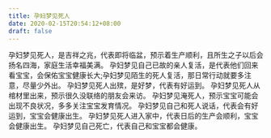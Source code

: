 ```yaml
---
title: 孕妇梦见死人
date: 2020-02-15T20:54:12+08:00
draft: false
---
```


孕妇梦见死人，是吉祥之兆，代表即将临盆，预示着生产顺利，且所生之子以后会扬名四海，家庭生活幸福美满。
孕妇梦见自己已故的亲人复活，是代表他们回来看宝宝，会保佑宝宝健康长大;孕妇梦见陌生的死人复活，那日常行动就要多注意，尽量少外出。
孕妇梦见死人出殡，是好梦，代表有好运到。
孕妇梦见死人从棺材里出来，预示很久没联络的朋友会来访。
孕妇梦见淹死人，预示宝宝可能会出现不良状况，多多关注宝宝发育情况。
孕妇梦见自己和死人说话，代表会有好运到，宝宝会健康出生。
孕妇梦见死人进入家中，代表日后的生产会顺利，宝宝会健康出生。
孕妇梦见自己死亡，代表自己和宝宝都会健康。